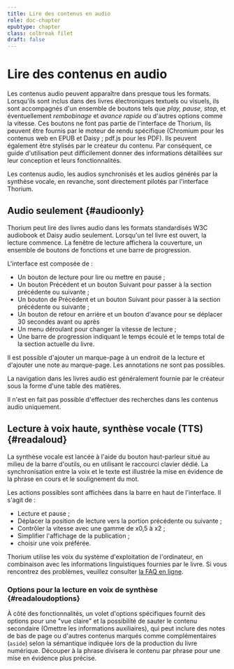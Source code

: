 ```yaml
---
title: Lire des contenus en audio
role: doc-chapter
epubtype: chapter
class: colbreak filet
draft: false
---
```


# Lire des contenus en audio

Les contenus audio peuvent apparaître dans presque tous les formats. Lorsqu'ils sont inclus dans des livres électroniques textuels ou visuels, ils sont accompagnés d'un ensemble de boutons tels que *play, pause, stop*, et éventuellement *rembobinage* et *avance rapide* ou d'autres options comme la vitesse. Ces boutons ne font pas partie de l'interface de Thorium, ils peuvent être fournis par le moteur de rendu spécifique (Chromium pour les contenus web en EPUB et Daisy&nbsp;; pdf.js pour les PDF). Ils peuvent également être stylisés par le créateur du contenu. Par conséquent, ce guide d'utilisation peut difficilement donner des informations détaillées sur leur conception et leurs fonctionnalités.

Les contenus audio, les audios synchronisés et les audios générés par la synthèse vocale, en revanche, sont directement pilotés par l'interface Thorium.

## Audio seulement {#audioonly}

Thorium peut lire des livres audio dans les formats standardisés W3C audiobook et Daisy audio seulement. Lorsqu'un tel livre est ouvert, la lecture commence. La fenêtre de lecture affichera la couverture, un ensemble de boutons de fonctions et une barre de progression.

L'interface est composée de&nbsp;:
* Un bouton de lecture pour lire ou mettre en pause&nbsp;;
* Un bouton Précédent et un bouton Suivant pour passer à la section précédente ou suivante&nbsp;;
* Un bouton de Précédent et un bouton Suivant pour passer à la section précédente ou suivante&nbsp;; 
* Un bouton de retour en arrière et un bouton d'avance pour se déplacer 30 secondes avant ou après
* Un menu déroulant pour changer la vitesse de lecture&nbsp;;
* Une barre de progression indiquant le temps écoulé et le temps total de la section actuelle du livre.

Il est possible d'ajouter un marque-page à un endroit de la lecture et d'ajouter une note au marque-page. Les annotations ne sont pas possibles.

La navigation dans les livres audio est généralement fournie par le créateur sous la forme d'une table des matières.

Il n'est en fait pas possible d'effectuer des recherches dans les contenus audio uniquement.


## Lecture à voix haute, synthèse vocale (TTS) {#readaloud}

La synthèse vocale est lancée à l'aide du bouton haut-parleur situé au milieu de la barre d'outils, ou en utilisant le raccourci clavier dédié.
La synchronisation entre la voix et le texte est illustrée la mise en évidence de la phrase en cours et le soulignement du mot.

Les actions possibles sont affichées dans la barre en haut de l'interface. Il s'agit de&nbsp;:

- Lecture et pause&nbsp;;
- Déplacer la position de lecture vers la portion précédente ou suivante&nbsp;;
- Contrôler la vitesse avec une gamme de x0,5 à x2&nbsp;;
- Simplifier l'affichage de la publication&nbsp;;
- choisir une voix préférée.


<div class="framed">

Thorium utilise les voix du système d'exploitation de l'ordinateur, en
combinaison avec les informations linguistiques fournies par le livre.
Si vous rencontrez des problèmes, veuillez consulter [la FAQ en ligne](https://thorium.edrlab.org/fr/th3/400_ressources/430_faq/index.html).

</div>

### Options pour la lecture en voix de synthèse {#readaloudoptions}

À côté des fonctionnalités, un volet d'options spécifiques fournit des options pour une "vue claire" et la possibilité de sauter le contenu secondaire (<span class="ui_info">Omettre les informations auxiliaires</span>), qui peut inclure des notes de bas de page ou d'autres contenus marqués comme complémentaires (`aside`) selon la sémantique indiquée lors de la production du livre numérique. <span class="ui_info">Découper à la phrase</span> divisera le contenu par phrase pour une mise en évidence plus précise.
